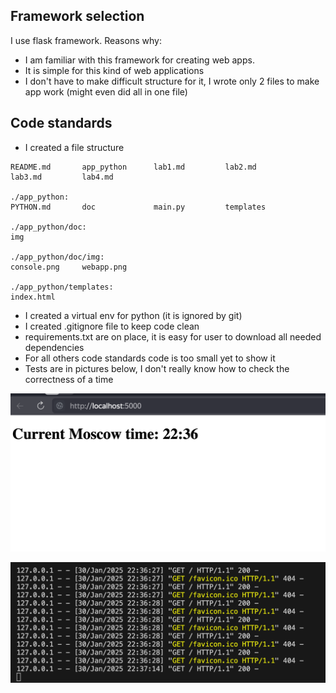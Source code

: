 ## Framework selection

I use flask framework. Reasons why:

* I am familiar with this framework for creating web apps.
* It is simple for this kind of web applications
* I don't have to make difficult structure for it, I wrote only 2 files to make app work (might even did all in one file)

## Code standards

* I created a file structure 
```
README.md       app_python      lab1.md         lab2.md         lab3.md         lab4.md

./app_python:
PYTHON.md       doc             main.py         templates

./app_python/doc:
img

./app_python/doc/img:
console.png     webapp.png

./app_python/templates:
index.html
```
* I created a virtual env for python (it is ignored by git)
* I created .gitignore file to keep code clean
* requirements.txt are on place, it is easy for user to download all needed dependencies
* For all others code standards code is too small yet to show it
* Tests are in pictures below, I don't really know how to check the correctness of a time

![alt text](doc/img/webapp.png)

![alt text](doc/img/console.png)